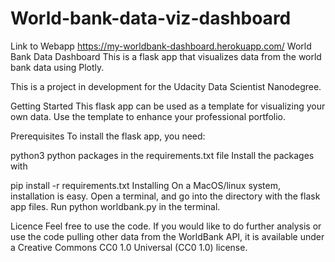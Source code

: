 # World-bank-data-viz-dashboard

Link to Webapp https://my-worldbank-dashboard.herokuapp.com/
World Bank Data Dashboard
This is a flask app that visualizes data from the world bank data using Plotly.

This is a project in development for the Udacity Data Scientist Nanodegree.

Getting Started
This flask app can be used as a template for visualizing your own data. Use the template to enhance your professional portfolio.

Prerequisites
To install the flask app, you need:

python3
python packages in the requirements.txt file
Install the packages with

 pip install -r requirements.txt
Installing
On a MacOS/linux system, installation is easy. Open a terminal, and go into the directory with the flask app files. Run python worldbank.py in the terminal.

Licence
Feel free to use the code. If you would like to do further analysis or use the code pulling other data from the WorldBank API, it is available under a Creative Commons CC0 1.0 Universal (CC0 1.0) license.
